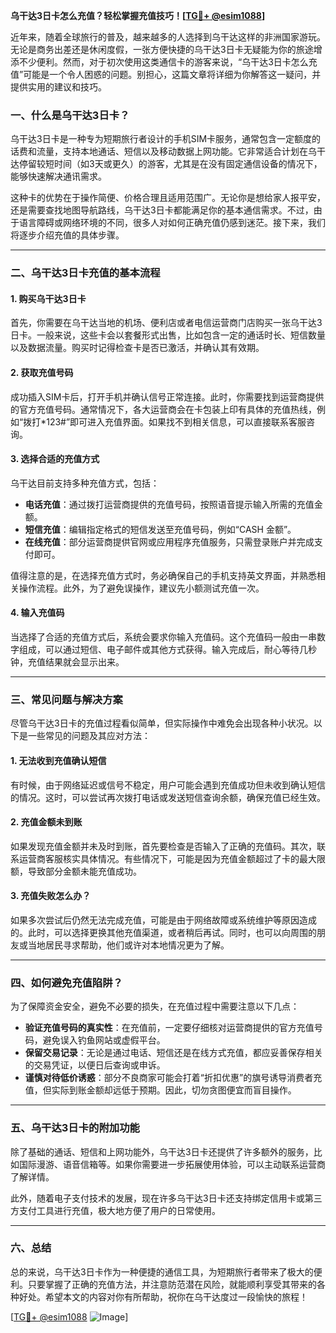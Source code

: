 **乌干达3日卡怎么充值？轻松掌握充值技巧！[[TG💪+ @esim1088](https://t.me/s/esim1088)]**

近年来，随着全球旅行的普及，越来越多的人选择到乌干达这样的非洲国家游玩。无论是商务出差还是休闲度假，一张方便快捷的乌干达3日卡无疑能为你的旅途增添不少便利。然而，对于初次使用这类通信卡的游客来说，“乌干达3日卡怎么充值”可能是一个令人困惑的问题。别担心，这篇文章将详细为你解答这一疑问，并提供实用的建议和技巧。

### 一、什么是乌干达3日卡？

乌干达3日卡是一种专为短期旅行者设计的手机SIM卡服务，通常包含一定额度的话费和流量，支持本地通话、短信以及移动数据上网功能。它非常适合计划在乌干达停留较短时间（如3天或更久）的游客，尤其是在没有固定通信设备的情况下，能够快速解决通讯需求。

这种卡的优势在于操作简便、价格合理且适用范围广。无论你是想给家人报平安，还是需要查找地图导航路线，乌干达3日卡都能满足你的基本通信需求。不过，由于语言障碍或网络环境的不同，很多人对如何正确充值仍感到迷茫。接下来，我们将逐步介绍充值的具体步骤。

---

### 二、乌干达3日卡充值的基本流程

#### 1. **购买乌干达3日卡**
首先，你需要在乌干达当地的机场、便利店或者电信运营商门店购买一张乌干达3日卡。一般来说，这些卡会以套餐形式出售，比如包含一定的通话时长、短信数量以及数据流量。购买时记得检查卡是否已激活，并确认其有效期。

#### 2. **获取充值号码**
成功插入SIM卡后，打开手机并确认信号正常连接。此时，你需要找到运营商提供的官方充值号码。通常情况下，各大运营商会在卡包装上印有具体的充值热线，例如“拨打*123#”即可进入充值界面。如果找不到相关信息，可以直接联系客服咨询。

#### 3. **选择合适的充值方式**
乌干达目前支持多种充值方式，包括：

- **电话充值**：通过拨打运营商提供的充值号码，按照语音提示输入所需的充值金额。
- **短信充值**：编辑指定格式的短信发送至充值号码，例如“CASH 金额”。
- **在线充值**：部分运营商提供官网或应用程序充值服务，只需登录账户并完成支付即可。

值得注意的是，在选择充值方式时，务必确保自己的手机支持英文界面，并熟悉相关操作流程。此外，为了避免误操作，建议先小额测试充值一次。

#### 4. **输入充值码**
当选择了合适的充值方式后，系统会要求你输入充值码。这个充值码一般由一串数字组成，可以通过短信、电子邮件或其他方式获得。输入完成后，耐心等待几秒钟，充值结果就会显示出来。

---

### 三、常见问题与解决方案

尽管乌干达3日卡的充值过程看似简单，但实际操作中难免会出现各种小状况。以下是一些常见的问题及其应对方法：

#### 1. **无法收到充值确认短信**
有时候，由于网络延迟或信号不稳定，用户可能会遇到充值成功但未收到确认短信的情况。这时，可以尝试再次拨打电话或发送短信查询余额，确保充值已经生效。

#### 2. **充值金额未到账**
如果发现充值金额并未及时到账，首先要检查是否输入了正确的充值码。其次，联系运营商客服核实具体情况。有些情况下，可能是因为充值金额超过了卡的最大限额，导致部分金额未能充值成功。

#### 3. **充值失败怎么办？**
如果多次尝试后仍然无法完成充值，可能是由于网络故障或系统维护等原因造成的。此时，可以选择更换其他充值渠道，或者稍后再试。同时，也可以向周围的朋友或当地居民寻求帮助，他们或许对本地情况更为了解。

---

### 四、如何避免充值陷阱？

为了保障资金安全，避免不必要的损失，在充值过程中需要注意以下几点：

- **验证充值号码的真实性**：在充值前，一定要仔细核对运营商提供的官方充值号码，避免误入钓鱼网站或虚假平台。
- **保留交易记录**：无论是通过电话、短信还是在线方式充值，都应妥善保存相关的交易凭证，以便日后查询或申诉。
- **谨慎对待低价诱惑**：部分不良商家可能会打着“折扣优惠”的旗号诱导消费者充值，但实际到账金额却远低于预期。因此，切勿贪图便宜而盲目操作。

---

### 五、乌干达3日卡的附加功能

除了基础的通话、短信和上网功能外，乌干达3日卡还提供了许多额外的服务，比如国际漫游、语音信箱等。如果你需要进一步拓展使用体验，可以主动联系运营商了解详情。

此外，随着电子支付技术的发展，现在许多乌干达3日卡还支持绑定信用卡或第三方支付工具进行充值，极大地方便了用户的日常使用。

---

### 六、总结

总的来说，乌干达3日卡作为一种便捷的通信工具，为短期旅行者带来了极大的便利。只要掌握了正确的充值方法，并注意防范潜在风险，就能顺利享受其带来的各种好处。希望本文的内容对你有所帮助，祝你在乌干达度过一段愉快的旅程！

[[TG💪+ @esim1088](https://t.me/s/esim1088) ![Image](https://i.postimg.cc/4NQfJmqS/Snipaste-2025-05-13-00-14-12.png)]